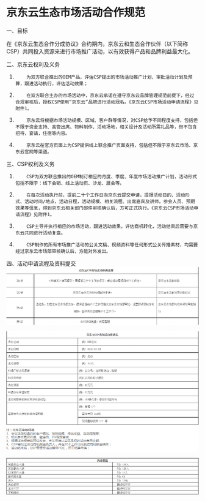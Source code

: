 # 京东云生态市场活动合作规范


 

一、目标

在《京东云生态合作分成协议》合约期内，京东云和生态合作伙伴（以下简称CSP）共同投入资源来进行市场推广活动，以有效获得产品和品牌利益最大化。

 

二、京东云权利及义务

1.         为双方联合推出的OEM产品，评估CSP提出的市场活动推广计划，审批活动计划及预算，跟进活动执行，评估活动效果；

2.         在双方联合主办的市场活动中，京东云承诺在遵守京东云品牌管理规范前提下，经过合规审核后，授权CSP使用“京东云”品牌进行活动冠名。《京东云CSP市场活动申请流程》见附件1。

3.         京东云将根据市场活动规模、区域、客户群等情况，对CSP给予不同程度支持，包括但不限于资金支持、高管出席、物料制作、活动场地，相关设计及活动所需礼品等，但不包含招待，宴请，住宿等内容。

4.         京东云在官方页面上为CSP提供线上联合推广页面支持，包括但不限于京东云市场、京东云官网等渠道。

 

三、CSP权利及义务

1.         CSP为双方联合推出的OEM制订相应的月度、季度、年度市场活动推广计划，活动形式包括不限于：线下会销、线上活动页、沙龙、展会等。

2.         在每次活动执行前，提前二十个工作日向京东云提交申请，提报活动目的、活动形式、活动时间/地点，活动日程，活动规模、相关流程、出席嘉宾及讲师，参会人员、预期效果等信息，得到京东云相关部门邮件审核确认后，方可正式执行。《京东云CSP市场活动申请流程》见附件1。

3.         CSP主导并执行相应的市场活动，跟进活动效果，评估商机转化，活动结束后需要与京东云共同进行活动复盘。

4.         CSP制作的所有市场推广活动的公关文稿、视频资料等任何形式公关传播素材，均需要经过京东云市场部审核确认后，方能对外发出。

四、活动申请流程及资料提交
![image](https://github.com/jdcloudcom/cn/blob/edit/documentation/Marketplace/Marketplace/MarketPlace-Image/1.png)

![image](https://github.com/jdcloudcom/cn/blob/edit/documentation/Marketplace/Marketplace/MarketPlace-Image/2.png)

![image](https://github.com/jdcloudcom/cn/blob/edit/documentation/Marketplace/Marketplace/MarketPlace-Image/3.png)

